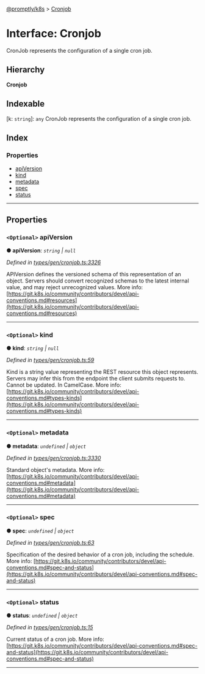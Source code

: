 [@promptly/k8s](../README.md) > [Cronjob](../interfaces/cronjob.md)

# Interface: Cronjob

CronJob represents the configuration of a single cron job.

## Hierarchy

**Cronjob**

## Indexable

\[k: `string`\]:&nbsp;`any`
CronJob represents the configuration of a single cron job.

## Index

### Properties

* [apiVersion](cronjob.md#apiversion)
* [kind](cronjob.md#kind)
* [metadata](cronjob.md#metadata)
* [spec](cronjob.md#spec)
* [status](cronjob.md#status)

---

## Properties

<a id="apiversion"></a>

### `<Optional>` apiVersion

**● apiVersion**: *`string` \| `null`*

*Defined in [types/gen/cronjob.ts:3326](https://github.com/rzane/k8s/blob/0f3ff00/src/types/gen/cronjob.ts#L3326)*

APIVersion defines the versioned schema of this representation of an object. Servers should convert recognized schemas to the latest internal value, and may reject unrecognized values. More info: [https://git.k8s.io/community/contributors/devel/api-conventions.md#resources](https://git.k8s.io/community/contributors/devel/api-conventions.md#resources)

___
<a id="kind"></a>

### `<Optional>` kind

**● kind**: *`string` \| `null`*

*Defined in [types/gen/cronjob.ts:59](https://github.com/rzane/k8s/blob/0f3ff00/src/types/gen/cronjob.ts#L59)*

Kind is a string value representing the REST resource this object represents. Servers may infer this from the endpoint the client submits requests to. Cannot be updated. In CamelCase. More info: [https://git.k8s.io/community/contributors/devel/api-conventions.md#types-kinds](https://git.k8s.io/community/contributors/devel/api-conventions.md#types-kinds)

___
<a id="metadata"></a>

### `<Optional>` metadata

**● metadata**: *`undefined` \| `object`*

*Defined in [types/gen/cronjob.ts:3330](https://github.com/rzane/k8s/blob/0f3ff00/src/types/gen/cronjob.ts#L3330)*

Standard object's metadata. More info: [https://git.k8s.io/community/contributors/devel/api-conventions.md#metadata](https://git.k8s.io/community/contributors/devel/api-conventions.md#metadata)

___
<a id="spec"></a>

### `<Optional>` spec

**● spec**: *`undefined` \| `object`*

*Defined in [types/gen/cronjob.ts:63](https://github.com/rzane/k8s/blob/0f3ff00/src/types/gen/cronjob.ts#L63)*

Specification of the desired behavior of a cron job, including the schedule. More info: [https://git.k8s.io/community/contributors/devel/api-conventions.md#spec-and-status](https://git.k8s.io/community/contributors/devel/api-conventions.md#spec-and-status)

___
<a id="status"></a>

### `<Optional>` status

**● status**: *`undefined` \| `object`*

*Defined in [types/gen/cronjob.ts:15](https://github.com/rzane/k8s/blob/0f3ff00/src/types/gen/cronjob.ts#L15)*

Current status of a cron job. More info: [https://git.k8s.io/community/contributors/devel/api-conventions.md#spec-and-status](https://git.k8s.io/community/contributors/devel/api-conventions.md#spec-and-status)

___

